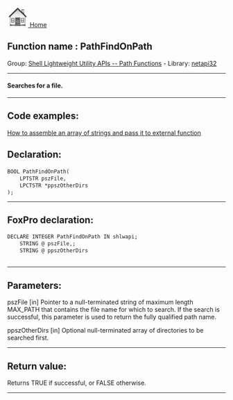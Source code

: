 [<img src="../../images/home.png"> Home ](https://github.com/VFPX/Win32API)  

## Function name : PathFindOnPath
Group: [Shell Lightweight Utility APIs -- Path Functions](../../functions_group.md#Shell_Lightweight_Utility_APIs_--_Path_Functions)  -  Library: [netapi32](../../Libraries.md#netapi32)  
***  


#### Searches for a file.
***  


## Code examples:
[How to assemble an array of strings and pass it to external function](../../samples/sample_487.md)  

## Declaration:
```foxpro  
BOOL PathFindOnPath(
	LPTSTR pszFile,
	LPCTSTR *ppszOtherDirs
);  
```  
***  


## FoxPro declaration:
```foxpro  
DECLARE INTEGER PathFindOnPath IN shlwapi;
	STRING @ pszFile,;
	STRING @ ppszOtherDirs
  
```  
***  


## Parameters:
pszFile
[in] Pointer to a null-terminated string of maximum length MAX_PATH that contains the file name for which to search. If the search is successful, this parameter is used to return the fully qualified path name. 

ppszOtherDirs
[in] Optional null-terminated array of directories to be searched first.   
***  


## Return value:
Returns TRUE if successful, or FALSE otherwise.  
***  

